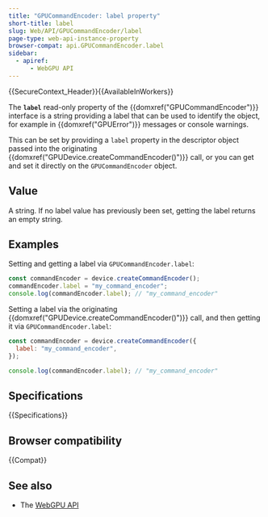 ```yaml
---
title: "GPUCommandEncoder: label property"
short-title: label
slug: Web/API/GPUCommandEncoder/label
page-type: web-api-instance-property
browser-compat: api.GPUCommandEncoder.label
sidebar:
  - apiref:
      - WebGPU API
---
```


{{SecureContext_Header}}{{AvailableInWorkers}}

The **`label`** read-only property of the
{{domxref("GPUCommandEncoder")}} interface is a string providing a label that can be used to identify the object, for example in {{domxref("GPUError")}} messages or console warnings.

This can be set by providing a `label` property in the descriptor object passed into the originating {{domxref("GPUDevice.createCommandEncoder()")}} call, or you can get and set it directly on the `GPUCommandEncoder` object.

## Value

A string. If no label value has previously been set, getting the label returns an empty string.

## Examples

Setting and getting a label via `GPUCommandEncoder.label`:

```js
const commandEncoder = device.createCommandEncoder();
commandEncoder.label = "my_command_encoder";
console.log(commandEncoder.label); // "my_command_encoder"
```

Setting a label via the originating {{domxref("GPUDevice.createCommandEncoder()")}} call, and then getting it via `GPUCommandEncoder.label`:

```js
const commandEncoder = device.createCommandEncoder({
  label: "my_command_encoder",
});

console.log(commandEncoder.label); // "my_command_encoder"
```

## Specifications

{{Specifications}}

## Browser compatibility

{{Compat}}

## See also

- The [WebGPU API](/en-US/docs/Web/API/WebGPU_API)

